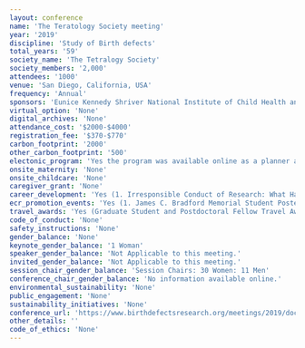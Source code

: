 ```yaml
---
layout: conference 
name: 'The Teratology Society meeting'
year: '2019'
discipline: 'Study of Birth defects'
total_years: '59'
society_name: 'The Tetralogy Society'
society_members: '2,000'
attendees: '1000'
venue: 'San Diego, California, USA'
frequency: 'Annual'
sponsors: 'Eunice Kennedy Shriver National Institute of Child Health and Human Development, Health and Environmental Sciences Institute, Wiley, Breslin Toxicology Consulting, LLC, Charles River, March of Dimes, Aclairo Pharmaceutical Development Group, Inc., Exponent Inc., Lilly USA, LLC, National Institute of Environmental Health Sciences, NOVARTIS, Bristol-Myers Squibb, Celgene Corporation, Incyte Corporation, Sandcastle Toxicology Associates, SANOFI, Scialli Consulting LLC, Society of Toxicology, Stephen B. Harris Group '
virtual_option: 'None'
digital_archives: 'None'
attendance_cost: '$2000-$4000'
registration_fee: '$370-$770'
carbon_footprint: '2000'
other_carbon_footprint: '500'
electonic_program: 'Yes the program was available online as a planner and a .pdf file.'
onsite_maternity: 'None'
onsite_childcare: 'None'
caregiver_grant: 'None'
career_development: 'Yes (1. Irresponsible Conduct of Research: What Happens When Things Go Wrong 2. Multidisciplinary Research Needs Workshop  3. Breakfast with the Teratology Mentors 4. Become More Involved with the society  5. Student Career Event)'
ecr_promotion_events: 'Yes (1. James C. Bradford Memorial Student Poster Awards  2. Edward W. Carney Trainee Awards)'
travel_awards: 'Yes (Graduate Student and Postdoctoral Fellow Travel Awards)'
code_of_conduct: 'None'
safety_instructions: 'None'
gender_balance: 'None'
keynote_gender_balance: '1 Woman'
speaker_gender_balance: 'Not Applicable to this meeting.'
invited_gender_balance: 'Not Applicable to this meeting.'
session_chair_gender_balance: 'Session Chairs: 30 Women: 11 Men'
conference_chair_gender_balance: 'No information available online.'
environmental_sustainability: 'None'
public_engagement: 'None'
sustainability_initiatives: 'None'
conference_url: 'https://www.birthdefectsresearch.org/meetings/2019/docs/2019percent20Annualpercent20Meetingpercent20Agendapercent206-10-19.pdf'
other_details: ''
code_of_ethics: 'None'
---
```

